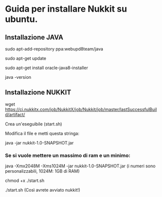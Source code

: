 # Guida per installare Nukkit su ubuntu.

## Installazione JAVA
sudo apt-add-repository ppa:webupd8team/java

sudo apt-get update

sudo apt-get install oracle-java8-installer

java -version

## Installazione NUKKIT

wget https://ci.nukkitx.com/job/NukkitX/job/Nukkit/job/master/lastSuccessfulBuild/artifact/

Crea un'eseguibile (start.sh)

Modifica il file e metti questa stringa:

java -jar nukkit-1.0-SNAPSHOT.jar

### Se si vuole mettere un massimo di ram e un minimo:

java -Xmx2048M -Xms1024M -jar nukkit-1.0-SNAPSHOT.jar	(i numeri sono personalizzabili, 1024M: 1GB di RAM)

chmod +x ./start.sh

./start.sh (Così avrete avviato nukkit!)
